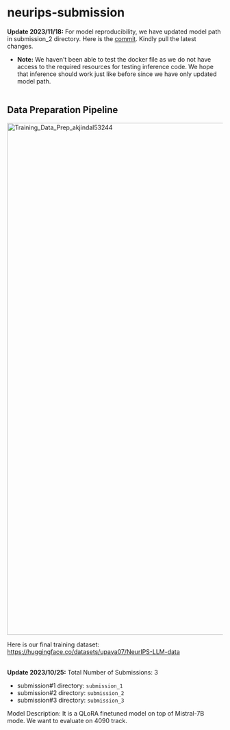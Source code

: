 # neurips-submission


**Update 2023/11/18:** For model reproducibility, we have updated model path in submission_2 directory. Here is the [commit](https://github.com/akjindal53244/neurips-submission/commit/e29e562040445d820e429428f2269216dbe6eed7). Kindly pull the latest changes.

- **Note:** We haven't been able to test the docker file as we do not have access to the required resources for testing inference code. We hope that inference should work just like before since we have only updated model path.
<br><br>


## Data Preparation Pipeline
<img width="1196" alt="Training_Data_Prep_akjindal53244" src="https://github.com/akjindal53244/neurips-submission/assets/5215386/30aa0a51-a9c5-47a8-ba35-5faec0758449">


Here is our final training dataset: https://huggingface.co/datasets/upaya07/NeurIPS-LLM-data <br> <br>


**Update 2023/10/25:**
Total Number of Submissions: 3

- submission#1 directory: `submission_1`
- submission#2 directory: `submission_2`
- submission#3 directory: `submission_3`


Model Description: It is a QLoRA finetuned model on top of Mistral-7B mode. We want to evaluate on 4090 track.
